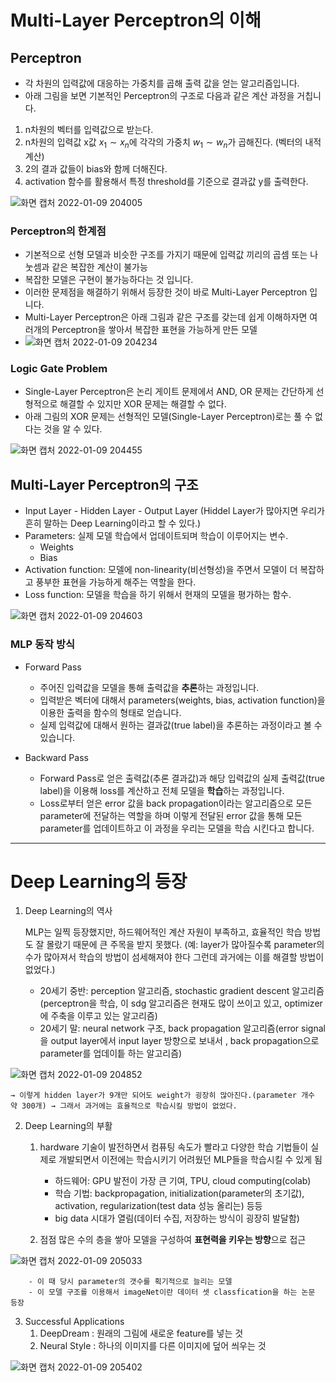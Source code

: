 # Multi-Layer Perceptron의 이해

## Perceptron
- 각 차원의 입력값에 대응하는 가중치를 곱해 출력 값을 얻는 알고리즘입니다.
- 아래 그림을 보면 기본적인 Perceptron의 구조로 다음과 같은 계산 과정을 거칩니다.

1. n차원의 벡터를 입력값으로 받는다.
2.  n차원의 입력값 x값 $x_{1} \sim x_{n}$에 각각의 가중치 $w_{1} \sim w_{n}$가 곱해진다. (벡터의 내적 계산)
3. 2의 결과 값들이 bias와 함께 더해진다.
4. activation 함수를 활용해서 특정 threshold를 기준으로 결과값 y를 출력한다.

![화면 캡처 2022-01-09 204005](https://user-images.githubusercontent.com/44192730/148680658-21c88643-724f-4d1f-a3b1-eae62b9ec703.png)

### Perceptron의 한계점
- 기본적으로 선형 모델과 비슷한 구조를 가지기 때문에 입력값 끼리의 곱셈 또는 나눗셈과 같은 복잡한 계산이 불가능
- 복잡한 모델은 구현이 불가능하다는 것 입니다.
- 이러한 문제점을 해결하기 위해서 등장한 것이 바로 Multi-Layer Perceptron 입니다. 
- Multi-Layer Perceptron은 아래 그림과 같은 구조를 갖는데 쉽게 이해하자면 여러개의 Perceptron을 쌓아서 복잡한 표현을 가능하게 만든 모델
- ![화면 캡처 2022-01-09 204234](https://user-images.githubusercontent.com/44192730/148680761-490fc8f3-6c90-497c-a425-93af952a81ae.png)

### Logic Gate Problem
- Single-Layer Perceptron은 논리 게이트 문제에서 AND, OR 문제는 간단하게 선형적으로 해결할 수 있지만 XOR 문제는 해결할 수 없다.
- 아래 그림의 XOR 문제는 선형적인 모델(Single-Layer Perceptron)로는 풀 수 없다는 것을 알 수 있다.

![화면 캡처 2022-01-09 204455](https://user-images.githubusercontent.com/44192730/148680816-537fa288-36b0-4088-8f31-ce1b57d9915d.png)

## Multi-Layer Perceptron의 구조

- Input Layer - Hidden Layer - Output Layer
(Hiddel Layer가 많아지면 우리가 흔히 말하는 Deep Learning이라고 할 수 있다.)
- Parameters: 실제 모델 학습에서 업데이트되며 학습이 이루어지는 변수.
    - Weights
    - Bias
- Activation function: 모델에 non-linearity(비선형성)을 주면서 모델이 더 복잡하고 풍부한 표현을 가능하게 해주는 역할을 한다.
- Loss function: 모델을 학습을 하기 위해서 현재의 모델을 평가하는 함수.

![화면 캡처 2022-01-09 204603](https://user-images.githubusercontent.com/44192730/148680850-8d2897ea-f837-45ae-8d3d-061c600030ef.png)

### MLP 동작 방식

- Forward Pass
    - 주어진 입력값을 모델을 통해 출력값을 **추론**하는 과정입니다.
    - 입력받은 벡터에 대해서 parameters(weights, bias, activation function)을 이용한 출력을 함수의 형태로 얻습니다.
    - 실제 입력값에 대해서 원하는 결과값(true label)을 추론하는 과정이라고 볼 수 있습니다.

- Backward Pass
    - Forward Pass로 얻은 출력값(추론 결과값)과 해당 입력값의 실제 출력값(true label)을 이용해 loss를 계산하고 전체 모델을 **학습**하는 과정입니다.
    - Loss로부터 얻은 error 값을 back propagation이라는 알고리즘으로 모든 parameter에 전달하는 역할을 하며 이렇게 전달된 error 값을 통해 모든 parameter를 업데이트하고 이 과정을 우리는 모델을 학습 시킨다고 합니다.

---
# Deep Learning의 등장
1. Deep Learning의 역사
    
    MLP는 일찍 등장했지만, 하드웨어적인 계산 자원이 부족하고, 효율적인 학습 방법도 잘 몰랐기 때문에 큰 주목을 받지 못했다. (예: layer가 많아질수록 parameter의 수가 많아져서 학습의 방법이 섬세해져야 한다 그런데 과거에는 이를 해결할 방법이 없었다.)
    
    - 20세기 중반: perception 알고리즘, stochastic gradient descent 알고리즘(perceptron을 학습, 이 sdg 알고리즘은 현재도 많이 쓰이고 있고, optimizer에 주축을 이루고 있는 알고리즘)
    - 20세기 말: neural network 구조, back propagation 알고리즘(error signal을 output layer에서 input layer 방향으로 보내서 , back propagation으로 parameter를 업데이틑 하는 알고리즘)
        
![화면 캡처 2022-01-09 204852](https://user-images.githubusercontent.com/44192730/148680931-3ee1b612-60a1-454b-91c0-56a59cb1019e.png)

    → 이렇게 hidden layer가 9개만 되어도 weight가 굉장히 많아진다.(parameter 개수 약 300개) → 그래서 과거에는 효율적으로 학습시킬 방법이 없었다.
    
2. Deep Learning의 부활
    1. hardware 기술이 발전하면서 컴퓨팅 속도가 빨라고 다양한 학습 기법들이 실제로 개발되면서 이전에는 학습시키기 어려웠던 MLP들을 학습시킬 수 있게 됨
        - 하드웨어: GPU 발전이 가장 큰 기여, TPU, cloud computing(colab)
        - 학습 기법: backpropagation, initialization(parameter의 초기값), activation, regularization(test data 성능 올리는) 등등
        - big data 시대가 열림(데이터 수집, 저장하는 방식이 굉장히 발달함)
        
    2. 점점 많은 수의 층을 쌓아 모델을 구성하여 **표현력을 키우는 방향**으로 접근
        
![화면 캡처 2022-01-09 205033](https://user-images.githubusercontent.com/44192730/148681002-ad8d0268-79d5-42aa-a004-44360ba1ae6f.png)
        
        - 이 때 당시 parameter의 갯수를 획기적으로 늘리는 모델
        - 이 모델 구조를 이용해서 imageNet이란 데이터 셋 classfication을 하는 논문 등장

3. Successful Applications
    1. DeepDream : 원래의 그림에 새로운 feature를 넣는 것
    2. Neural Style : 하나의 이미지를 다른 이미지에 덮어 씌우는 것

![화면 캡처 2022-01-09 205402](https://user-images.githubusercontent.com/44192730/148681099-d55e97fe-c195-4b68-a1c8-1a79bfc3be94.png)
